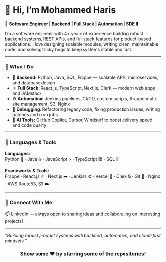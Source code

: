 # 👋 Hi, I’m Mohammed Haris

🚀 **Software Engineer | Backend | Full Stack | Automation | SDE II**

I’m a software engineer with 4+ years of experience building robust backend systems, REST APIs, and full stack features for product-based applications. I love designing scalable modules, writing clean, maintainable code, and solving tricky bugs to keep systems stable and fast.

---

### 🔧 **What I Do**

- 🐍 **Backend:** Python, Java, SQL, Frappe — scalable APIs, microservices, and database design
- ⚛️ **Full Stack:** React.js, TypeScript, Next.js, Clerk — modern web apps and JAMstack
- ⚙️ **Automation:** Jenkins pipelines, CI/CD, custom scripts, ffrappe multi-site management, S3, Nginx
- 🐞 **Debugging:** Refactoring legacy code, fixing production issues, writing patches and cron jobs
- 🤖 **AI Tools:** GitHub Copilot, Cursor, Windsurf to boost delivery speed and code quality

---

### 📌 **Languages & Tools**

**Languages:**  
Python 🐍 · Java ☕ · JavaScript ⚡ · TypeScript 🟦 · SQL 🗄️

**Frameworks & Tools:**  
Frappe · React.js ⚛️ · Next.js ➡️ · Jenkins ⚙️ · Vercel 🚀 · Clerk 🔒 · Git 🔧 · Nginx · AWS Route53, S3 ☁️

---

### 🤝 **Connect With Me** 

📫 [LinkedIn](https://www.linkedin.com/in/mohammed-haris-k) — always open to sharing ideas and collaborating on interesting projects!

---

_“Building robust product systems with backend, automation, and cloud-first mindsets.”_
<div align="center">
 
### Show some ❤️ by starring some of the repositories!

</div>
